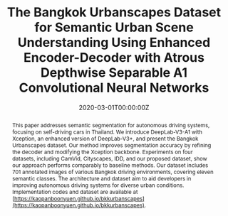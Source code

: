 ---
title: "The Bangkok Urbanscapes Dataset for Semantic Urban Scene Understanding Using Enhanced Encoder-Decoder with Atrous Depthwise Separable A1 Convolutional Neural Networks"
authors:
- K. Thitisiriwech
- admin
- P. Kantavat
- Y. Iwahori
- B. Kijsirikul

date: "2020-03-01T00:00:00Z"
doi: ""

author_notes:
- ""
- ""
- ""
- ""
- ""
- ""
- ""
- ""

# Schedule page publish date (NOT publication's date).
publishDate: "2020-03-01T00:00:00Z"

# Publication type.
# Legend: 0 = Uncategorized; 1 = Conference paper; 2 = Journal article;
# 3 = Preprint / Working Paper; 4 = Report; 5 = Book; 6 = Book section;
# 7 = Thesis; 8 = Patent
publication_types: ["2"]

# Publication name and optional abbreviated publication name.
publication: In *IEEE Access*
publication_short: In *IEEE Access*

abstract: This paper addresses semantic segmentation for autonomous driving systems, focusing on self-driving cars in Thailand. We introduce DeepLab-V3-A1 with Xception, an enhanced version of DeepLab-V3+, and present the Bangkok Urbanscapes dataset. Our method improves segmentation accuracy by refining the decoder and modifying the Xception backbone. Experiments on four datasets, including CamVid, Cityscapes, IDD, and our proposed dataset, show our approach performs comparably to baseline methods. Our dataset includes 701 annotated images of various Bangkok driving environments, covering eleven semantic classes. The architecture and dataset aim to aid developers in improving autonomous driving systems for diverse urban conditions. Implementation codes and dataset are available at [https://kaopanboonyuen.github.io/bkkurbanscapes](https://kaopanboonyuen.github.io/bkkurbanscapes).

# Summary. An optional shortened abstract.
summary: This paper addresses semantic segmentation for autonomous driving systems, focusing on self-driving cars in Thailand. We introduce DeepLab-V3-A1 with Xception, an enhanced version of DeepLab-V3+, and present the Bangkok Urbanscapes dataset. Our method improves segmentation accuracy by refining the decoder and modifying the Xception backbone. Experiments on four datasets, including CamVid, Cityscapes, IDD, and our proposed dataset, show our approach performs comparably to baseline methods. Our dataset includes 701 annotated images of various Bangkok driving environments, covering eleven semantic classes. The architecture and dataset aim to aid developers in improving autonomous driving systems for diverse urban conditions. Implementation codes and dataset are available at [https://kaopanboonyuen.github.io/bkkurbanscapes](https://kaopanboonyuen.github.io/bkkurbanscapes).

tags:
- DeepLab
- Bangkok Urbanscapes Dataset
- Xception
- Cityscapes

featured: false

links:
# - name: Videos
#   url: https://www.youtube.com/channel/UCNzeAAPyZaX4EDr720q5msg
# - name: ICML talk
#   url: https://www.facebook.com/watch/live/?v=355035025132741&ref=watch_permalink
# - name: IEEE Spectrum article
#   url: https://spectrum.ieee.org/tech-talk/computing/software/deepmind-teaches-ai-teamwork
# - name: ACM
#   url: https://dl.acm.org/doi/10.1007/978-3-031-51023-6_3
- name: GitHub Page
  url: https://kaopanboonyuen.github.io/bkkurbanscapes
url_pdf: https://ieeexplore.ieee.org/stamp/stamp.jsp?arnumber=9779212
url_code: https://github.com/kaopanboonyuen/bkkurbanscapes
url_dataset: ''
url_poster: ''
url_project: 'https://kaopanboonyuen.github.io/bkkurbanscapes'
url_slides: ''
url_source: ''
url_video: ''

# Featured image
# To use, add an image named `featured.jpg/png` to your page's folder. 
image:
  caption: ''
  focal_point: Center
  preview_only: false

# Associated Projects (optional).
#   Associate this publication with one or more of your projects.
#   Simply enter your project's folder or file name without extension.
#   E.g. `internal-project` references `content/project/internal-project/index.md`.
#   Otherwise, set `projects: []`.
projects: []

# Slides (optional).
#   Associate this publication with Markdown slides.
#   Simply enter your slide deck's filename without extension.
#   E.g. `slides: "example"` references `content/slides/example/index.md`.
#   Otherwise, set `slides: ""`.
slides: ""
---